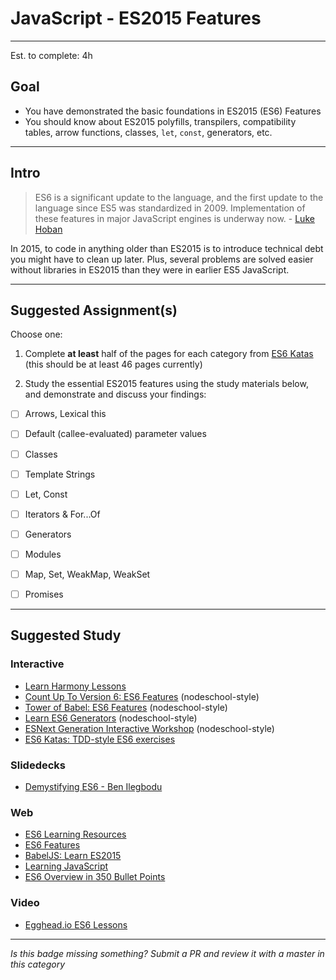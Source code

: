 # JavaScript - ES2015 Features

-----

Est. to complete: 4h

## Goal
- You have demonstrated the basic foundations in ES2015 (ES6) Features
- You should know about ES2015 polyfills, transpilers, compatibility tables, arrow functions, classes, `let`, `const`, generators, etc.


-----

## Intro

>ES6 is a significant update to the language, and the first update to the language since ES5 was standardized in 2009. Implementation of these features in major JavaScript engines is underway now. - [Luke Hoban](https://github.com/lukehoban/es6features)

In 2015, to code in anything older than ES2015 is to introduce technical debt you might have to clean up later. Plus, several problems are solved easier without libraries in ES2015 than they were in earlier ES5 JavaScript.


-----


## Suggested Assignment(s)
Choose one:

1) Complete **at least** half of the pages for each category from [ES6 Katas](http://es6katas.org/) (this should be at least 46 pages currently)

2) Study the essential ES2015 features using the study materials below, and demonstrate and discuss your findings:
- [ ] Arrows, Lexical this
- [ ] Default (callee-evaluated) parameter values
- [ ] Classes
- [ ] Template Strings
- [ ] Let, Const
- [ ] Iterators & For...Of
- [ ] Generators
- [ ] Modules
- [ ] Map, Set, WeakMap, WeakSet
- [ ] Promises


-----


## Suggested Study


### Interactive
- [Learn Harmony Lessons](http://learnharmony.org/)
- [Count Up To Version 6: ES6 Features](https://github.com/domenic/count-to-6) (nodeschool-style)
- [Tower of Babel: ES6 Features](https://github.com/yosuke-furukawa/tower-of-babel) (nodeschool-style)
- [Learn ES6 Generators](https://github.com/isRuslan/learn-generators) (nodeschool-style)
- [ESNext Generation Interactive Workshop](https://github.com/jesstelford/esnext-generation) (nodeschool-style)
- [ES6 Katas: TDD-style ES6 exercises](http://es6katas.org/)

### Slidedecks

- [Demystifying ES6 - Ben Ilegbodu](http://www.benmvp.com/slides/confoo2016-es6.html#/)

### Web
- [ES6 Learning Resources](https://github.com/ericdouglas/ES6-Learning)
- [ES6 Features](https://github.com/lukehoban/es6features)
- [BabelJS: Learn ES2015](https://babeljs.io/docs/learn-es2015/)
- [Learning JavaScript](https://github.com/iangilman/learning-javascript)
- [ES6 Overview in 350 Bullet Points](https://github.com/bevacqua/es6)


### Video
- [Egghead.io ES6 Lessons](https://egghead.io/technologies/es6)

-----

  *Is this badge missing something? Submit a PR and review it with a master in this category*
